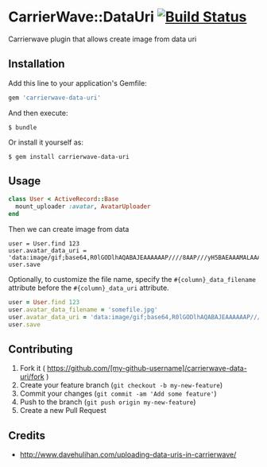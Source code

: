 # CarrierWave::DataUri [![Build Status](https://travis-ci.org/timsly/carrierwave-data-uri.svg)](https://travis-ci.org/timsly/carrierwave-data-uri)

Carrierwave plugin that allows create image from data uri

## Installation

Add this line to your application's Gemfile:

```ruby
gem 'carrierwave-data-uri'
```

And then execute:

    $ bundle

Or install it yourself as:

    $ gem install carrierwave-data-uri

## Usage

```ruby
class User < ActiveRecord::Base
  mount_uploader :avatar, AvatarUploader
end
```

Then we can create image from data

```
user = User.find 123
user.avatar_data_uri = 'data:image/gif;base64,R0lGODlhAQABAJEAAAAAAP////8AAP///yH5BAEAAAMALAAAAAABAAEAAAICVAEAOw=='
user.save
```

Optionally, to customize the file name, specify the `#{column}_data_filename` attribute before the `#{column}_data_uri` attribute.

```ruby
user = User.find 123
user.avatar_data_filename = 'somefile.jpg'
user.avatar_data_uri = 'data:image/gif;base64,R0lGODlhAQABAJEAAAAAAP////8AAP///yH5BAEAAAMALAAAAAABAAEAAAICVAEAOw=='
user.save
```

## Contributing

1. Fork it ( https://github.com/[my-github-username]/carrierwave-data-uri/fork )
2. Create your feature branch (`git checkout -b my-new-feature`)
3. Commit your changes (`git commit -am 'Add some feature'`)
4. Push to the branch (`git push origin my-new-feature`)
5. Create a new Pull Request

## Credits

* http://www.davehulihan.com/uploading-data-uris-in-carrierwave/
